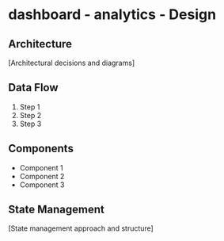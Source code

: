 # dashboard - analytics - Design

## Architecture
[Architectural decisions and diagrams]

## Data Flow
1. Step 1
2. Step 2
3. Step 3

## Components
- Component 1
- Component 2
- Component 3

## State Management
[State management approach and structure]
